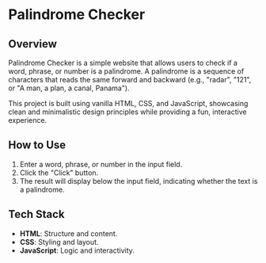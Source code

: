 # Palindrome Checker

## Overview
Palindrome Checker is a simple website that allows users to check if a word, phrase, or number is a palindrome. A palindrome is a sequence of characters that reads the same forward and backward (e.g., "radar", "121", or "A man, a plan, a canal, Panama").

This project is built using vanilla HTML, CSS, and JavaScript, showcasing clean and minimalistic design principles while providing a fun, interactive experience.


## How to Use
1. Enter a word, phrase, or number in the input field.
2. Click the "Click" button.
3. The result will display below the input field, indicating whether the text is a palindrome.

## Tech Stack
- **HTML**: Structure and content.
- **CSS**: Styling and layout.
- **JavaScript**: Logic and interactivity.

